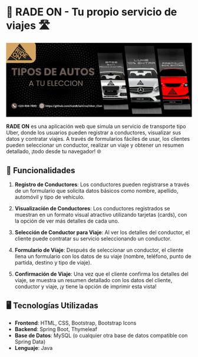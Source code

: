# 🚗 **RADE ON** - Tu propio servicio de viajes 🛣️

![Baneer principal](https://raw.githubusercontent.com/IvanBrianCruz/Uber_Clon/refs/heads/master/src/main/resources/static/img/carucel/4.png?token=GHSAT0AAAAAAC5RKCIEYU7DWV37VSEFTB2EZ6YHXXQ) 


**RADE ON** es una aplicación web que simula un servicio de transporte tipo Uber, donde los usuarios pueden registrar a conductores, visualizar sus datos y contratar viajes. A través de formularios fáciles de usar, los clientes pueden seleccionar un conductor, realizar un viaje y obtener un resumen detallado, ¡todo desde tu navegador! 🌐

## 🚀 Funcionalidades

1. **Registro de Conductores**: Los conductores pueden registrarse a través de un formulario que solicita datos básicos como nombre, apellido, automóvil y tipo de vehículo.
   
2. **Visualización de Conductores**: Los conductores registrados se muestran en un formato visual atractivo utilizando tarjetas (cards), con la opción de ver más detalles de cada uno.

3. **Selección de Conductor para Viaje**: Al ver los detalles del conductor, el cliente puede contratar su servicio seleccionando un conductor.

4. **Formulario de Viaje**: Después de seleccionar un conductor, el cliente llena un formulario con los datos de su viaje (nombre, teléfono, punto de partida, destino y tipo de viaje).

5. **Confirmación de Viaje**: Una vez que el cliente confirma los detalles del viaje, se muestra un resumen detallado con los datos del cliente, conductor y viaje, ¡y tiene la opción de imprimir esta vista!

## 🖥️ **Tecnologías Utilizadas**

- **Frontend**: HTML, CSS, Bootstrap, Bootstrap Icons
- **Backend**: Spring Boot, Thymeleaf
- **Base de Datos**: MySQL (o cualquier otra base de datos compatible con Spring Data)
- **Lenguaje**: Java


